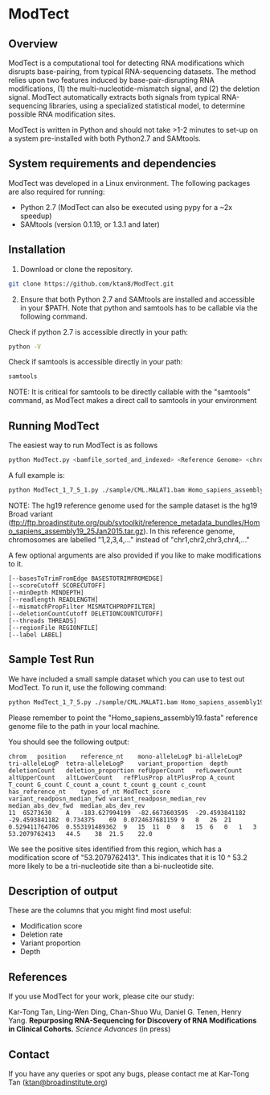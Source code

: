 ModTect
==========

Overview
-------------
ModTect is a computational tool for detecting RNA modifications which disrupts base-pairing, from typical RNA-sequencing datasets. The method relies upon two features induced by base-pair-disrupting RNA modifications, (1) the multi-nucleotide-mismatch signal, and (2) the deletion signal. ModTect automatically extracts both signals from typical RNA-sequencing libraries, using a specialized statistical model, to determine possible RNA modification sites.

ModTect is written in Python and should not take >1-2 minutes to set-up on a system pre-installed with both Python2.7 and SAMtools.


System requirements and dependencies
-------------

ModTect was developed in a Linux environment. The following packages are also required for running:
- Python 2.7 (ModTect can also be executed using pypy for a ~2x speedup)
- SAMtools (version 0.1.19, or 1.3.1 and later)


Installation
-------------

1) Download or clone the repository.

```bash
git clone https://github.com/ktan8/ModTect.git
```

2) Ensure that both Python 2.7 and SAMtools are installed and accessible in your $PATH. Note that python and samtools has to be callable via the following command.

Check if python 2.7 is accessible directly in your path:
```bash
python -V
```

Check if samtools is accessible directly in your path:
```bash
samtools
```

NOTE: It is critical for samtools to be directly callable with the "samtools" command, as ModTect makes a direct call to samtools in your environment

Running ModTect
-------------
The easiest way to run ModTect is as follows

```bash
python ModTect.py <bamfile_sorted_and_indexed> <Reference Genome> <chromosome> <position_start> <position_end>
```

A full example is:
```bash
python ModTect_1_7_5_1.py ./sample/CML.MALAT1.bam Homo_sapiens_assembly19.fasta 11 65273620 65273640
```
NOTE: The hg19 reference genome used for the sample dataset is the hg19 Broad variant (ftp://ftp.broadinstitute.org/pub/svtoolkit/reference_metadata_bundles/Homo_sapiens_assembly19_25Jan2015.tar.gz). In this reference genome, chromosomes are labelled "1,2,3,4,..." instead of "chr1,chr2,chr3,chr4,..."

A few optional arguments are also provided if you like to make modifications to it.

```
[--basesToTrimFromEdge BASESTOTRIMFROMEDGE]
[--scoreCutoff SCORECUTOFF] 
[--minDepth MINDEPTH]
[--readlength READLENGTH]
[--mismatchPropFilter MISMATCHPROPFILTER]
[--deletionCountCutoff DELETIONCOUNTCUTOFF]
[--threads THREADS]
[--regionFile REGIONFILE]
[--label LABEL]
```


Sample Test Run
-------------

We have included a small sample dataset which you can use to test out ModTect. To run it, use the following command:
```bash
python ModTect_1_7_5.py ./sample/CML.MALAT1.bam Homo_sapiens_assembly19.fasta 11 65273620 65273640
```
Please remember to point the "Homo_sapiens_assembly19.fasta" reference genome file to the path in your local machine.

You should see the following output:
```
chrom	position	reference_nt	mono-alleleLogP	bi-alleleLogP	tri-alleleLogP	tetra-alleleLogP	variant_proportion	depth	deletionCount	deletion_proportion	refUpperCount	refLowerCount	altUpperCount	altLowerCount	refPlusProp	altPlusProp	A_count	T_count	G_count	C_count	a_count	t_count	g_count	c_count	has_reference_nt	types_of_nt	ModTect_score	variant_readposn_median_fwd	variant_readposn_median_rev	median_abs_dev_fwd	median_abs_dev_rev
11	65273630	A	-183.627994199	-82.6673603595	-29.4593841182	-29.4593841182	0.734375	69	0.0724637681159	9	8	26	21	0.529411764706	0.553191489362	9	15	11	0	8	15	6	0	1	3	53.2079762413	44.5	38	21.5	22.0
```

We see the positive sites identified from this region, which has a modification score of "53.2079762413". This indicates that it is 10 ^ 53.2 more likely to be a tri-nucleotide site than a bi-nucleotide site.


Description of output
-------------
These are the columns that you might find most useful:
- Modification score
- Deletion rate
- Variant proportion
- Depth



References
-------------
If you use ModTect for your work, please cite our study:

Kar-Tong Tan, Ling-Wen Ding, Chan-Shuo Wu, Daniel G. Tenen, Henry Yang. **Repurposing RNA-Sequencing for Discovery of RNA Modifications in Clinical Cohorts.** *Science Advances* (in press)



Contact
-------------
If you have any queries or spot any bugs, please contact me at Kar-Tong Tan (ktan@broadinstitute.org)


